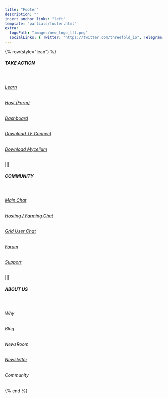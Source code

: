 ```yaml
---
title: "Footer"
description: ""
insert_anchor_links: "left"
template: "partials/footer.html"
extra:
  logoPath: "images/new_logo_tft.png"
  socialLinks: { Twitter: "https://twitter.com/threefold_io", Telegram: "https://t.me/threefoldnews", Github: "https://github.com/threefoldfoundation", Github2: "https://github.com/threefoldtech"}
---
```


{% row(style="lean") %}

##### TAKE ACTION

<br>

###### [Learn](https://docs.threefold.io/docs/introduction)

###### [Host (Farm)](https://docs.threefold.io/docs/category/become-a-farmer)

###### [Dashboard](https://dashboard.grid.tf/)

###### [Download TF Connect](https://manual.grid.tf/documentation/tfconnect/tfconnect_installation.html)

###### [Download Mycelium](https://manual.grid.tf/documentation/system_administrators/mycelium/mycelium_app.html)

|||

##### <span class="text-gray-100">COMMUNITY</span>

<br>

###### [Main Chat](https://t.me/threefold)

###### [Hosting / Farming Chat](https://t.me/threefoldfarmers)

###### [Grid User Chat](https://t.me/threefoldtesting)

###### [Forum](https://forum.threefold.io/)

###### [Support](https://threefoldfaq.crisp.help/en/)

|||

##### ABOUT US

<br>

<h6><a target="_self" onclick="window.location.href='/why'">Why</a></h6>

<h6><a target="_self" onclick="window.location.href='/blog'">Blog</a></h6>

<h6><a target="_self" onclick="window.location.href='/newsroom'">NewsRoom</a></h6>

<h6><a target="_self" href="javascript:;" onclick="ml_account('webforms', '3562741', 'n7q9l7', 'show')">Newsletter</a></h6>

<h6><a target="_self" onclick="window.location.href='/community'">Community</a></h6>



{% end %}